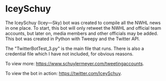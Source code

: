 # IceySchuy
The IceySchuy (Icey—Sky) bot was created to compile all the NWHL news in one place. To start, this bot will only retweet the NWHL and official team accounts, but later on, media members and other officials may be added. This bot was created in Python with Tweepy and the Twitter API.  


The "TwitterBotTest_3.py" is the main file that runs. There is also a credential file which I have not included, for obvious reasons.


To view more: https://www.schuylermeyer.com/tweetingaccounts.

To view the bot in action: https://twitter.com/IceySchuy.
